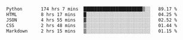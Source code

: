 <!--START_SECTION:waka-->

```txt
Python       174 hrs 7 mins  ██████████████████████▒░░   89.17 %
HTML         8 hrs 17 mins   █░░░░░░░░░░░░░░░░░░░░░░░░   04.25 %
JSON         4 hrs 55 mins   ▓░░░░░░░░░░░░░░░░░░░░░░░░   02.52 %
CSS          2 hrs 48 mins   ▒░░░░░░░░░░░░░░░░░░░░░░░░   01.44 %
Markdown     2 hrs 15 mins   ▒░░░░░░░░░░░░░░░░░░░░░░░░   01.15 %
```

<!--END_SECTION:waka-->
